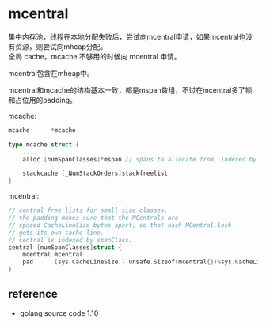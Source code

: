 # mcentral

集中内存池，线程在本地分配失败后，尝试向mcentral申请，如果mcentral也没有资源，则尝试向mheap分配。  
全局 cache，mcache 不够用的时候向 mcentral 申请。

mcentral包含在mheap中。

mcentral和mcache的结构基本一致，都是mspan数组，不过在mcentral多了锁和占位用的padding。

mcache:

```go
mcache      *mcache

type mcache struct {
    ....
    alloc [numSpanClasses]*mspan // spans to allocate from, indexed by spanClass

    stackcache [_NumStackOrders]stackfreelist
}
```

mcentral:

```go
// central free lists for small size classes.
// the padding makes sure that the MCentrals are
// spaced CacheLineSize bytes apart, so that each MCentral.lock
// gets its own cache line.
// central is indexed by spanClass.
central [numSpanClasses]struct {
    mcentral mcentral
    pad      [sys.CacheLineSize - unsafe.Sizeof(mcentral{})%sys.CacheLineSize]byte
}
```

## reference

* golang source code 1.10

